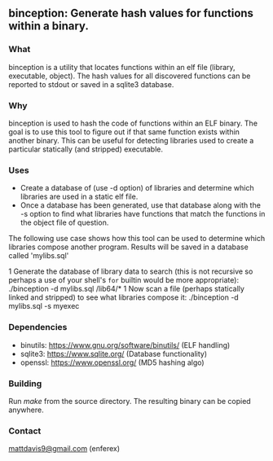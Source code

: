 ## binception: Generate hash values for functions within a binary.

### What
binception is a utility that locates functions within an elf file (library,
executable, object).  The hash values for all discovered functions can
be reported to stdout or saved in a sqlite3 database.

### Why
binception is used to hash the code of functions within an ELF binary.  The goal
is to use this tool to figure out if that same function exists within another
binary.  This can be useful for detecting libraries used to create a
particular statically (and stripped) executable.

### Uses
* Create a database of (use -d option) of libraries and determine which libraries are used in a static elf file.
* Once a database has been generated, use that database along with the -s option
to find what libraries have functions that match the functions in the object
file of question.

The following use case shows how this tool can be used to determine which
libraries compose another program.  Results will be saved in a database called
'mylibs.sql'

1 Generate the database of library data to search (this is not recursive so
perhaps a use of your shell's ```for``` builtin would be more appropriate):
    ./binception -d mylibs.sql /lib64/*
1 Now scan a file (perhaps statically linked and stripped) to see what libraries compose it: 
    ./binception -d mylibs.sql -s myexec

### Dependencies
* binutils: https://www.gnu.org/software/binutils/ (ELF handling)
* sqlite3: https://www.sqlite.org/  (Database functionality)
* openssl: https://www.openssl.org/ (MD5 hashing algo)

### Building
Run *make* from the source directory.  The resulting binary can be copied
anywhere.

### Contact
mattdavis9@gmail.com (enferex)

